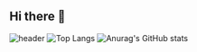 ## Hi there 👋
![header](https://capsule-render.vercel.app/api?type=waving&color=gradient&height=120&animation=fadeIn&section=footer&text=🚗🚘🚛&fontAlign=70)
![Top Langs](https://github-readme-stats.vercel.app/api/top-langs/?username=aishahansten&layout=compact)
![Anurag's GitHub stats](https://github-readme-stats.vercel.app/api?username=aishahansten&show_icons=true&theme=radical)
<!--
**aishahansten/aishahansten** is a ✨ _special_ ✨ repository because its `README.md` (this file) appears on your GitHub profile.

Here are some ideas to get you started:

- 🔭 I’m currently working on ...
- 🌱 I’m currently learning ...
- 👯 I’m looking to collaborate on ...
- 🤔 I’m looking for help with ...
- 💬 Ask me about ...
- 📫 How to reach me: ...
- 😄 Pronouns: ...
- ⚡ Fun fact: ...
-->
